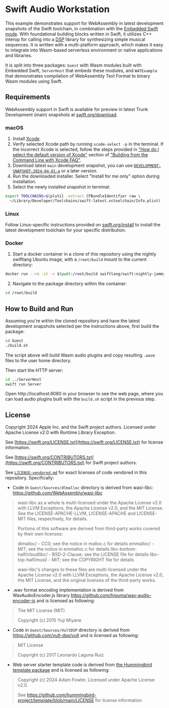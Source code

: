 # Swift Audio Workstation

This example demonstrates support for WebAssembly in latest development snapshots of the Swift toolchain, in combination
with the [Embedded Swift mode](https://github.com/apple/swift/blob/main/docs/EmbeddedSwift/UserManual.md).
With foundational building blocks written in Swift, it utilizes C++ interop for calling into a
[DSP](https://en.wikipedia.org/wiki/Digital_signal_processing) library for synthesizing simple musical sequences. It is
written with a multi-platform approach, which makes it easy to integrate into Wasm-based serverless environment or
native applications and libraries.

It is split into three packages: `Guest` with Wasm modules built with Embedded Swift, `ServerHost` that embeds these modules, and `WATExample` that demonstrates compilation of WebAssembly Text Format to binary Wasm modules using Swift.

## Requirements

WebAssembly support in Swift is available for preview in latest Trunk Development (main) snapshots at
[swift.org/download](https://www.swift.org/download).

### macOS

1. Install [Xcode](https://apps.apple.com/us/app/xcode/id497799835?mt=12).
2. Verify selected Xcode path by running `xcode-select -p` in the terminal. If the incorrect Xcode is selected, follow
the steps provided in ["How do I select the default version of Xcode"](https://developer.apple.com/library/archive/technotes/tn2339/_index.html#//apple_ref/doc/uid/DTS40014588-CH1-HOW_DO_I_SELECT_THE_DEFAULT_VERSION_OF_XCODE_TO_USE_FOR_MY_COMMAND_LINE_TOOLS_) section of
["Building from the Command Line with Xcode FAQ"](https://developer.apple.com/library/archive/technotes/tn2339/_index.html).
3. Download latest `main` development snapshot, you can use [`DEVELOPMENT-SNAPSHOT-2024-04-01-a`](https://download.swift.org/development/xcode/swift-DEVELOPMENT-SNAPSHOT-2024-04-01-a/swift-DEVELOPMENT-SNAPSHOT-2024-04-01-a-osx.pkg) or a later version.
4. Run the downloaded installer. Select "Install for me only" option during installation.
5. Select the newly installed snapshot in terminal:

```sh
export TOOLCHAINS=$(plutil -extract CFBundleIdentifier raw \
  ~/Library/Developer/Toolchains/swift-latest.xctoolchain/Info.plist)
```

### Linux

Follow Linux-specific instructions provided on [swift.org/install](https://www.swift.org/install/#linux) to install the
latest development toolchain for your specific distribution.

### Docker

1. Start a docker container in a clone of this repository using the nightly swiftlang Ubuntu image, with a `/root/build`
mount to the current directory:

```sh
docker run --rm -it -v $(pwd):/root/build swiftlang/swift:nightly-jammy /bin/bash
```

2. Navigate to the package directory within the container:

```sh
cd /root/build
```

## How to Build and Run

Assuming you're within the cloned repository and have the latest development snapshots selected per the instructions
above, first build the package:

```sh
cd Guest
./build.sh
```

The script above will build Wasm audio plugins and copy resulting `.wasm` files to the user home directory.

Then start the HTTP server:

```sh
cd ../ServerHost
swift run Server
```

Open http://localhost:8080 in your browser to see the web page, where you can load audio plugins built with the `build.sh` script in the previous step.

## License

Copyright 2024 Apple Inc. and the Swift project authors. Licensed under Apache License v2.0 with Runtime Library Exception.

See [https://swift.org/LICENSE.txt](https://swift.org/LICENSE.txt) for license information.

See [https://swift.org/CONTRIBUTORS.txt](https://swift.org/CONTRIBUTORS.txt) for Swift project authors.

See [`LICENSE-vendored.md`](https://github.com/swiftlang/swift-for-wasm-examples/blob/main/AudioWorkstation/LICENSE-vendored.md) for exact licenses of code vendored in this repository. Specifically:

* Code in `Guest/Sources/dlmalloc` directory is derived from wasi-libc: https://github.com/WebAssembly/wasi-libc

> wasi-libc as a whole is multi-licensed under the Apache License v2.0 with LLVM Exceptions, the Apache License v2.0, and the MIT License. See the LICENSE-APACHE-LLVM, LICENSE-APACHE and LICENSE-MIT files, respectively, for details.
>
> Portions of this software are derived from third-party works covered by their own licenses:
>
> dlmalloc/ - CC0; see the notice in malloc.c for details emmalloc/ - MIT; see the notice in emmalloc.c for details libc-bottom-half/cloudlibc/ - BSD-2-Clause; see the LICENSE file for details libc-top-half/musl/ - MIT; see the COPYRIGHT file for details
>
> wasi-libc's changes to these files are multi-licensed under the Apache License v2.0 with LLVM Exceptions, the Apache License v2.0, the MIT License, and the original licenses of the third-party works.

* .wav format encoding implementation is derived from WavAudioEncoder.js library https://github.com/higuma/wav-audio-encoder-js and is licensed as following:

> The MIT License (MIT)
>
> Copyright (c) 2015 Yuji Miyane

* Code in `Guest/Sources/VultDSP` directory is derived from https://github.com/vult-dsp/vult and is licensed as following:

> MIT License
>
> Copyright (c) 2017 Leonardo Laguna Ruiz

* Web server starter template code is derived from [the Hummingbird template package](https://github.com/hummingbird-project/template) and is licensed as following:

> Copyright (c) 2024 Adam Fowler.
> Licensed under Apache License v2.0.
>
> See https://github.com/hummingbird-project/template/blob/main/LICENSE for license information
